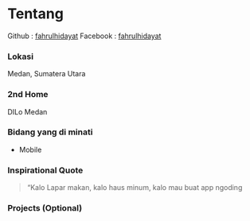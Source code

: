 # Tentang
Github : [fahrulhidayat](https://github.com/fahrulhidayat)
Facebook : [fahrulhidayat](https://www.facebook.com/fahrulhidayat)

### Lokasi
Medan, Sumatera Utara

### 2nd Home
DILo Medan

### Bidang yang di minati
- Mobile

### Inspirational Quote
> “Kalo Lapar makan, kalo haus minum, kalo mau buat app ngoding

### Projects (Optional)